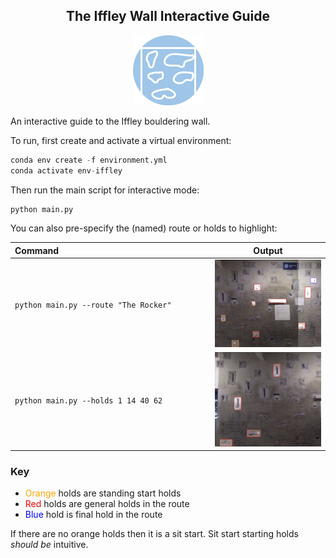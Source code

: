 <div align="center">

## The Iffley Wall Interactive Guide

![Alt text](img/icon.png?raw=true "Icon")

</div>

 An interactive guide to the Iffley bouldering wall.

 To run, first create and activate a virtual environment:

```python
conda env create -f environment.yml
conda activate env-iffley
```

Then run the main script for interactive mode:

```python
python main.py
```

You can also pre-specify the (named) route or holds to highlight:

Command⠀⠀⠀⠀⠀⠀⠀⠀⠀⠀⠀⠀⠀⠀⠀⠀⠀⠀⠀⠀⠀⠀⠀  | Output
--------|-------
`python main.py --route "The Rocker"` | ![Alt text](img/rocker.png?raw=true "The Rocker")
`python main.py --holds 1 14 40 62` | ![Alt text](img/holds.png?raw=true "Holds")

### Key

- <span style="color:orange">Orange</span> holds are standing start holds
- <span style="color:red">Red</span> holds are general holds in the route
- <span style="color:blue">Blue</span> hold is final hold in the route

If there are no orange holds then it is a sit start. Sit start starting holds *should be* intuitive.
